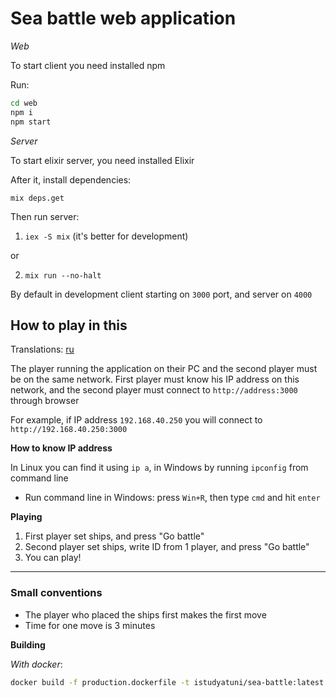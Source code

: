 # Sea battle web application

*Web*

To start client you need installed npm

Run:
```bash
cd web
npm i
npm start
```

*Server*

To start elixir server, you need installed Elixir

After it, install dependencies:
```
mix deps.get
```

Then run server:

1. `iex -S mix` (it's better for development)

or

2. `mix run --no-halt`

By default in development client starting on `3000` port, and server on `4000`

## How to play in this

Translations: [ru](doc/HowToPlayRU.md)

The player running the application on their PC and the second player must be on the same network. First player must know his IP address on this network, and the second player must connect to `http://address:3000` through browser

For example, if IP address `192.168.40.250` you will connect to `http://192.168.40.250:3000`

**How to know IP address**

In Linux you can find it using `ip a`, in Windows by running `ipconfig` from command line

- Run command line in Windows: press `Win+R`, then type `cmd` and hit `enter`

**Playing**

1. First player set ships, and press "Go battle"
1. Second player set ships, write ID from 1 player, and press "Go battle"
1. You can play!

---

### Small conventions

- The player who placed the ships first makes the first move
- Time for one move is 3 minutes

**Building**

*With docker*:

```bash
docker build -f production.dockerfile -t istudyatuni/sea-battle:latest .
```
